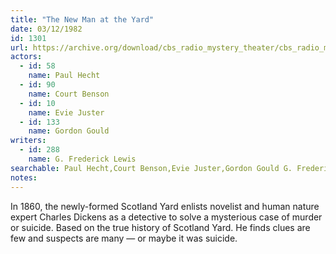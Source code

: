```yaml
---
title: "The New Man at the Yard"
date: 03/12/1982
id: 1301
url: https://archive.org/download/cbs_radio_mystery_theater/cbs_radio_mystery_theater-1301-1350.zip/cbs_radio_mystery_theater-1301-1350%2Fcbsrmt_1301_the_new_man_at_the_yard.mp3
actors:  
  - id: 58
    name: Paul Hecht  
  - id: 90
    name: Court Benson  
  - id: 10
    name: Evie Juster  
  - id: 133
    name: Gordon Gould
writers:  
  - id: 288
    name: G. Frederick Lewis
searchable: Paul Hecht,Court Benson,Evie Juster,Gordon Gould G. Frederick Lewis
notes:  
---
```

In 1860, the newly-formed Scotland Yard enlists novelist and human nature expert Charles Dickens as a detective to solve a mysterious case of murder or suicide. Based on the true history of Scotland Yard. He finds clues are few and suspects are many — or maybe it was suicide.